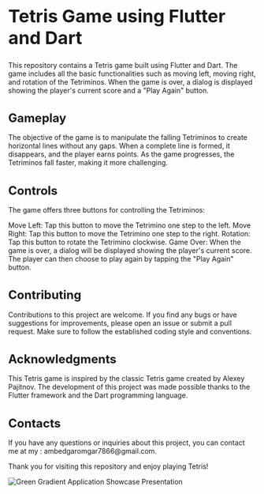 <h1 style="font-size: 36px;">Tetris Game using Flutter and Dart</h1>

This repository contains a Tetris game built using Flutter and Dart. The game includes all the basic functionalities such as moving left, moving right, and rotation of the Tetriminos. When the game is over, a dialog is displayed showing the player's current score and a "Play Again" button.

<h1 style="font-size: 24px;">Gameplay</h1>
The objective of the game is to manipulate the falling Tetriminos to create horizontal lines without any gaps. When a complete line is formed, it disappears, and the player earns points. As the game progresses, the Tetriminos fall faster, making it more challenging.

<h1 style="font-size: 24px;">Controls</h1>
The game offers three buttons for controlling the Tetriminos:

Move Left: Tap this button to move the Tetrimino one step to the left.
Move Right: Tap this button to move the Tetrimino one step to the right.
Rotation: Tap this button to rotate the Tetrimino clockwise.
Game Over: When the game is over, a dialog will be displayed showing the player's current score. The player can then choose to play again by tapping the "Play Again" button.

<h1 style="font-size: 24px;">Contributing</h1>
Contributions to this project are welcome. If you find any bugs or have suggestions for improvements, please open an issue or submit a pull request. Make sure to follow the established coding style and conventions.

<h1 style="font-size: 24px;">Acknowledgments</h1>
This Tetris game is inspired by the classic Tetris game created by Alexey Pajitnov. The development of this project was made possible thanks to the Flutter framework and the Dart programming language.

<h1 style="font-size: 24px;">Contacts</h1>
If you have any questions or inquiries about this project, you can contact me at my : ambedgaromgar7866@gmail.com.

Thank you for visiting this repository and enjoy playing Tetris!

![Green Gradient Application Showcase Presentation](https://github.com/ambedgar777/cloth_store_ui/assets/49684285/e5ef3b3f-2b86-4cfe-aca5-b89bafaa3c9d)
